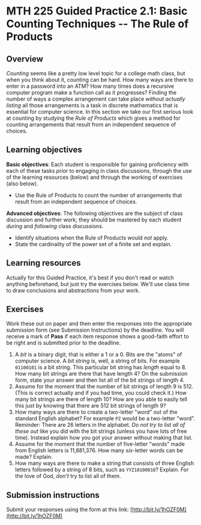 # MTH 225 Guided Practice 2.1: Basic Counting Techniques -- The Rule of Products

## Overview

_Counting_ seems like a pretty low level topic for a college math class, but when you think about it, counting can be hard. How many ways are there to enter in a password into an ATM? How many times does a recursive computer program make a function call as it progresses? Finding the number of ways a complex arrangement can take place _without actually listing_ all those arrangements is a task in discrete mathematics that is essential for computer science. In this section we take our first serious look at counting by studying the _Rule of Products_ which gives a method for counting arrangements that result from an independent sequence of choices. 

## Learning objectives

__Basic objectives__: Each student is responsible for gaining proficiency with each of these tasks _prior_ to engaging in class discussions, through the use of the learning resources (below) and through the working of exercises (also below). 

+ Use the Rule of Products to count the number of arrangements that result from an independent sequence of choices. 

__Advanced objectives__: The following objectives are the subject of class discussion and further work; they should be mastered by each student _during_ and _following_ class discussions. 

+ Identify situations when the Rule of Products would _not_ apply. 
+ State the cardinality of the power set of a finite set and explain. 

## Learning resources 

Actually for this Guided Practice, it's best if you don't read or watch anything beforehand, but just try the exercises below. We'll use class time to draw conclusions and abstractions from your work. 

## Exercises

Work these out on paper and then enter the responses into the appropriate submission form (see Submission Instructions) by the deadline. You will receive a mark of __Pass__ if each item response shows a good-faith effort to be right and is submitted prior to the deadline. 

1. A _bit_ is a binary digit, that is either a 1 or a 0. Bits are the "atoms" of computer science. A _bit string_ is, well, a string of bits. For example `01100101` is a bit string. This particular bit string has _length_ equal to 8. How many bit strings are there that have length 4? On the submission form, state your answer and then list all of the bit strings of length 4. 
2. Assume for the moment that the number of bit strings of length 9 is 512. (This is correct actually and if you had time, you could check it.) How many bit strings are there of length 10? How are you able to easily tell this just by knowing that there are 512 bit strings of length 9? 
3. How many ways are there to create a two-letter "word" out of the standard English alphabet? For example `PZ` would be a two-letter "word". Reminder: There are 26 letters in the alphabet. _Do not try to list all of these out_ like you did with the bit strings (unless you have lots of free time). Instead explain how you got your answer without making that list. 
4. Assume for the moment that the number of five-letter "words" made from English letters is 11,881,376. How many _six_-letter words can be made? Explain. 
5. How many ways are there to make a string that consists of three English letters followed by a string of 8 bits, such as `YYZ10100010`? Explain. For the love of God, _don't_ try to list all of them. 


## Submission instructions

Submit your responses using the form at this link: [http://bit.ly/1hOZF0M](http://bit.ly/1hOZF0M)